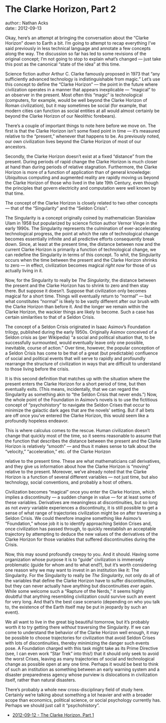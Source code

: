 # The Clarke Horizon, Part 2

author:: Nathan Acks  
date:: 2012-09-13

Okay, here’s an attempt at bringing the conversation about the “Clarke Horizon” down to Earth a bit. I’m going to attempt to recap everything I’ve said previously in less technical language and annotate a few concepts along the way. The discussion so far has led to some revisions of the original concept; I’m not going to stop to explain what’s changed — just take this post as the canonical “state of the idea” at this time.

Science fiction author Arthur C. Clarke famously proposed in 1973 that “any sufficiently advanced technology is indistinguishable from magic.” Let’s use this concept to define the “Clarke Horizon” — the point in the future where civilization operates in a manner that appears inexplicable — “magical” to an observer in the present. Most often this “magic” is technological (computers, for example, would be well beyond the Clarke Horizon of Roman civilization), but it may sometimes be social (for example, that modern cities can function as social entities at all would almost certainly be beyond the Clarke Horizon of our Neolithic forebears).

There’s a couple of important things to note here before we move on. The first is that the Clarke Horizon isn’t some fixed point in time — it’s measured relative to the “present,” whenever that happens to be. As previously noted, our own civilization lives beyond the Clarke Horizon of most of our ancestors.

Secondly, the Clarke Horizon doesn’t exist at a fixed “distance” from the present. During periods of rapid change the Clarke Horizon is much closer at hand than during periods of relative stagnation. Furthermore, the Clarke Horizon is more of a function of application than of general knowledge: Ubiquitous computing and augmented reality are rapidly moving us beyond the Clarke Horizon of those who lived in the late 19th Century, even though the principles that govern electricity and computation were well known by that time.

The concept of the Clarke Horizon is closely related to two other concepts — that of the “Singularity” and the “Seldon Crisis”.

The Singularity is a concept originally coined by mathematician Stanislaw Ulam in 1958 but popularized by science fiction author Vernor Vinge in the early 1990s. The Singularity represents the culmination of ever-accelerating technological progress, the point at which the rate of technological change becomes essentially infinite and all predictive efforts consequently break down. Since, at least at the present time, the distance between now and the current Clarke Horizon is primarily a function of technological change, we can redefine the Singularity in terms of this concept. To whit, the Singularity occurs when the time between the present and the Clarke Horizon shrinks to zero — in effect, civilization becomes magical *right now* for those of us actually living in it.

Now, for the Singularity to really be *The Singularity*, the distance between the present and the Clarke Horizon has to shrink to zero and then stay there. But suppose it doesn’t. Suppose that civilization only becomes magical for a short time. Things will eventually return to “normal” — but what constitutes “normal” is likely to be vastly different after our brush with the Clarke Horizon than before it. And the longer we remain within the Clarke Horizon, the wackier things are likely to become. Such a case has certain similarities to that of a Seldon Crisis.

The concept of a Seldon Crisis originated in Isaac Asimov’s Foundation trilogy, published during the early 1950s. Originally Asimov conceived of a Seldon crisis as (per Wikipedia) “a social and political situation that, to be successfully surmounted, would eventually leave only one possible, inevitable, course of action.” Over time, however, the popular conception of a Seldon Crisis has come to be that of a great (but predictable) confluence of social and political events that will serve to rapidly and profoundly rearrange the structure of civilization in ways that are difficult to understand to those living before the crisis.

It is this second definition that matches up with the situation where the present enters the Clarke Horizon for a short period of time, but then eventually exits. (This means, incidentally, that we can regard the Singularity as something akin to “the Seldon Crisis that never ends.”) Now, the whole point of the Foundation in Asimov’s novels is to use the fictitious concept of “psychohistory” to navigate the Seldon Crises that occur to minimize the galactic dark ages that are the novels’ setting. But if all bets are off once you’ve entered the Clarke Horizon, this would seem like a profoundly hopeless endeavor.

This is where calculus comes to the rescue. Human civilization doesn’t change that quickly most of the time, so it seems reasonable to assume that the function that describes the distance between the present and the Clarke Horizon is relatively “smooth” — and thus it makes sense to talk about the “velocity,” “acceleration,” etc. of the Clarke Horizon

relative to the present time. These are what mathematicians call derivatives, and they give us information about how the Clarke Horizon is “moving” relative to the present. Moreover, we’ve already noted that the Clarke Horizon is a function of several different variables — not just time, but also technology, social conventions, and probably a host of others.

Civilization becomes “magical” once you enter the Clarke Horizon, which implies a discontinuity — a sudden change in value — for at least some of these variables. Derivatives are meaningless at discontinuities, but so long as not *every* variable experiences a discontinuity, it is still possible to get a sense of what range of trajectories civilization might be on after traversing a Seldon Crisis. We could therefore imagine something like Asimov’s “Foundation,” whose job it is to identify approaching Seldon Crises and, once civilization has passed through, to quickly reestablish an acceptable trajectory by attempting to deduce the new values of the derivatives of the Clarke Horizon for those variables that suffered discontinuities during the Crisis.

Now, this may sound profoundly creepy to you. And it should. Having some organization whose purpose it is to “guide” civilization is immensely problematic (guide for whom and to what end?), but it’s worth considering one reason why we may want to invest in an institution like it: The Singularity. For the Singularity to really be *The Singularity*, not only do all of the variables that define the Clarke Horizon have to suffer discontinuities, but they can never actually have anything but discontinuities *ever* again. While some welcome such a “Rapture of the Nerds,” it seems highly doubtful that anything resembling civilization could survive such an event for very long. And that’s the best case scenario (depending on who you talk to, the existence of the Earth itself may be put in jeopardy by such an event).

We all want to live in the great big beautiful tomorrow, but it’s probably worth it to try getting there *without* traversing the Singularity. If we can come to understand the behavior of the Clarke Horizon well enough, it may be possible to choose trajectories for civilization that avoid Seldon Crises with lots of discontinuities, thereby minimizing the danger such events pose. A Foundation charged with this task might take as its Prime Directive (see, I can even work “Star Trek” into this!) that it should only seek to avoid the worst Crises, leaving as many trajectories of social and technological change as possible open at any one time. Perhaps it would be best to think of such an institution as something between an early warning system and a disaster preparedness agency whose purview is dislocations in civilization itself, rather than natural disasters.

There’s probably a whole new cross-disciplinary field of study here. Certainly we’re talking about something a lot heavier and with a broader scope than economics, political science, or social psychology currently has. Perhaps we should just call it “psychohistory”.

* [2012-09-12 - The Clarke Horizon, Part 1](2012-09-12-the-clarke-horizon-part-1.md)
